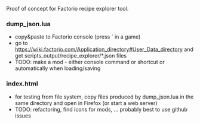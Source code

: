 Proof of concept for Factorio recipe explorer tool.

### dump_json.lua
- copy&paste to Factorio console (press ` in a game)
- go to https://wiki.factorio.com/Application_directory#User_Data_directory and get scripts_output/recipe_explorer/*.json files
- TODO: make a mod - either console command or shortcut or automatically when loading/saving

### index.html
- for testing from file system, copy files produced by dump_json.lua in the same directory and open in Firefox (or start a web server)
- TODO: refactoring, find icons for mods, ... probably best to use github issues
